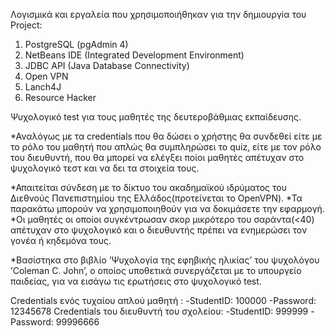 Λογισμικά και εργαλεία που χρησιμοποιήθηκαν για την δημιουργiα του Project:
 
1) PostgreSQL  (pgAdmin 4)
2) NetBeans IDE (Integrated Development Environment)
3) JDBC API (Java Database Connectivity)
4) Open VPN
5) Lanch4J
6) Resource Hacker

Ψυχολογικό test για τους μαθητές της δευτεροβάθμιας εκπαίδευσης.

*Αναλόγως με τα credentials που θα δώσει ο χρήστης θα συνδεθεί είτε με το ρόλο του μαθητή που απλώς θα συμπληρώσει το quiz, είτε με τον ρόλο του διευθυντή, που θα μπορεί να ελέγξει ποίοι μαθητές απέτυχαν στο ψυχολογικό τεστ και να δει τα στοιχεία τους. 

*Απαιτείται σύνδεση με το δίκτυο του ακαδημαϊκού ιδρύματος του Διεθνούς Πανεπιστημίου της Ελλάδος(προτείνεται το OpenVPN).
*Τα παρακάτω μπορούν να χρησιμοποιηθούν για να δοκιμάσετε την εφαρμογή.
*Οι μαθητές οι οποίοι συγκέντρωσαν σκορ μικρότερο του σαράντα(<40) απέτυχαν στο ψυχολογικό και o διευθυντής πρέπει να ενημερώσει τον γονέα ή κηδεμόνα τους.

*Βασίστηκα στο βιβλίο ’Ψυχολογία της εφηβικής ηλικίας’ του ψυχολόγου ’Coleman C. John’, ο οποίος υποθετικά συνεργάζεται με το υπουργείο παιδείας, για να εισάγω τις ερωτήσεις στο ψυχολογικό test. 

Credentials ενός τυχαίου απλού μαθητή :
-StudentID: 100000
-Password: 12345678
Credentials του διευθυντή του σχολείου: 
-StudentID: 999999
-Password: 99996666
